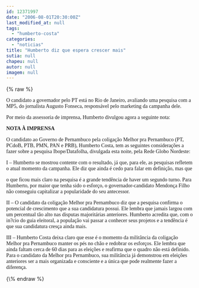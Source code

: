 ```yaml
---
id: 12371997
date: "2006-08-01T20:30:00Z"
last_modified_at: null
tags:
  - "humberto-costa"
categories:
  - "noticias"
title: "Humberto diz que espera crescer mais"
sutia: null
chapeu: null
autor: null
imagem: null
---
```

{\% raw %}
<p><P><FONT face=Verdana>O candidato a governador pelo PT está no Rio de Janeiro, avaliando uma pesquisa com a MP5, do jornalista Augusto Fonseca, responsável pelo marketing da campanha dele.</FONT></P></p>
<p><P><FONT face=Verdana>Por meio da assessoria de imprensa, Humberto divulgou agora a seguinte nota: </FONT></P></p>
<p><P><FONT face=Verdana><STRONG>NOTA À IMPRENSA </STRONG></FONT></P></p>
<p><P><FONT face=Verdana>O candidato ao Governo de Pernambuco pela coligação Melhor pra Pernambuco (PT, PCdoB, PTB, PMN, PAN e PRB), Humberto Costa, tem as seguintes considerações a fazer sobre a pesquisa Ibope/Datafolha, divulgada esta noite, pela Rede Globo Nordeste:</FONT></P></p>
<p><P><FONT face=Verdana>I – Humberto se mostrou contente com o resultado, já que, para ele, as pesquisas refletem o atual momento da campanha. Ele diz que ainda é cedo para falar em definição, mas que</p>
<p> o que ficou mais claro na pesquisa é a grande tendência de haver um segundo turno. Para Humberto, por maior que tenha sido o esforço, o governador-candidato Mendonça Filho não conseguiu capitalizar a popularidade do seu antecessor. </FONT></P></p>
<p><P><FONT face=Verdana>II – O candidato da coligação Melhor pra Pernambuco diz que a pesquisa confirma o potencial de crescimento que a sua candidatura possui. Ele lembra que jamais largou com um percentual tão alto nas disputas majoritárias anteriores. Humberto acredita que, com o in?cio do guia eleitoral, a população vai passar a conhecer seus projetos e a tendência é que sua candidatura cresça ainda mais. </FONT></P></p>
<p><P><FONT face=Verdana>III – Humberto Costa deixa claro que esse é o momento da militância da coligação Melhor pra Pernambuco manter os pés no chão e redobrar os esforços. Ele lembra que ainda faltam cerca de 60 dias para as eleições e reafirma que o quadro não está definido. Para o candidato da Melhor pra Pernambuco, sua militância já demonstrou em eleições anteriores ser a mais organizada e consciente e a única que pode realmente fazer a diferença.</FONT> </P> </p>
{\% endraw %}